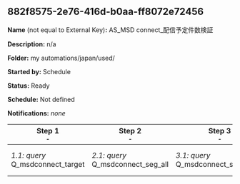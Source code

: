 ## 882f8575-2e76-416d-b0aa-ff8072e72456

**Name** (not equal to External Key)**:** AS_MSD connect_配信予定件数検証

**Description:** n/a

**Folder:** my automations/japan/used/

**Started by:** Schedule

**Status:** Ready

**Schedule:** Not defined

**Notifications:** _none_


| Step 1<br>_<small>-</small>_ | Step 2<br>_<small>-</small>_ | Step 3<br>_<small>-</small>_ | Step 4<br>_<small>-</small>_ | Step 5<br>_<small>-</small>_ | Step 6<br>_<small>-</small>_ | Step 7<br>_<small>-</small>_ |
| --- | --- | --- | --- | --- | --- | --- |
| _1.1: query_<br>Q_msdconnect_target | _2.1: query_<br>Q_msdconnect_seg_all | _3.1: query_<br>Q_msdconnect_seg_all_ex | _4.1: query_<br>Q_msdconnect_seg_pharma | _5.1: query_<br>Q_msdconnect_seg_doctor | _6.1: query_<br>Q_msdconnect_seg_pharmacist_配信予定数検証 | _7.1: query_<br>Q_msdconnect_seg_doctor_配信予定数検証 |
